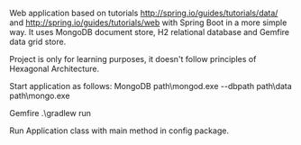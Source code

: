 Web application based on tutorials http://spring.io/guides/tutorials/data/ and http://spring.io/guides/tutorials/web 
with Spring Boot in a more simple way.
It uses MongoDB document store, H2 relational database and Gemfire data grid store.

Project is only for learning purposes, it doesn't follow principles of Hexagonal Architecture.

Start application as follows:
MongoDB
path\mongod.exe --dbpath path\data
path\mongo.exe

Gemfire
.\gradlew run

Run Application class with main method in config package.